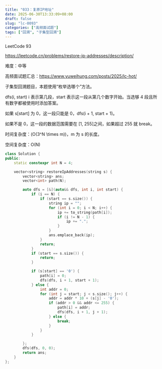 ```yaml
---
title: "033：复原IP地址"
date: 2025-06-30T13:33:09+08:00
draft: false
slug: "lc-0093"
categories: ["高频面试题"]
tags: ["回溯", "子集型回溯"]
---
```


LeetCode 93

https://leetcode.cn/problems/restore-ip-addresses/description/

难度：中等

高频面试题汇总：https://www.yuweihung.com/posts/2025/lc-hot/

子集型回溯题目，本题使用“枚举选哪个”方法。

dfs(i, start) i 表示第几段，start 表示这一段从第几个数字开始。当选够 4 段且所有数字都被使用时添加答案。

如果 s[start] 为 0，这一段只能是 0，dfs(i + 1, start + 1)。

如果不是 0，这一段的数据范围需要在 [1, 255]之间，如果超过 255 就 break。

时间复杂度：\(O(3^N \times m)\)，m 为 s 的长度。

空间复杂度：O(N)

<!--more-->

```cpp
class Solution {
public:
    static constexpr int N = 4;

    vector<string> restoreIpAddresses(string s) {
        vector<string> ans;
        vector<int> path(N);

        auto dfs = [&](auto&& dfs, int i, int start) {
            if (i == N) {
                if (start == s.size()) {
                    string ip = "";
                    for (int i = 0; i < N; i++) {
                        ip += to_string(path[i]);
                        if (i != N - 1) {
                            ip += ".";
                        }
                    }
                    ans.emplace_back(ip);
                }
                return;
            }
            if (start == s.size()) {
                return;
            }

            if (s[start] == '0') {
                path[i] = 0;
                dfs(dfs, i + 1, start + 1);
            } else {
                int addr = 0;
                for (int j = start; j < s.size(); j++) {
                    addr = addr * 10 + (s[j] - '0');
                    if (addr > 0 && addr <= 255) {
                        path[i] = addr;
                        dfs(dfs, i + 1, j + 1);
                    } else {
                        break;
                    }
                }
            }

        };
        dfs(dfs, 0, 0);
        return ans;
    }
};
```
